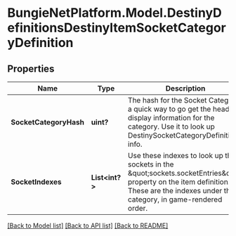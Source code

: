 # BungieNetPlatform.Model.DestinyDefinitionsDestinyItemSocketCategoryDefinition
## Properties

Name | Type | Description | Notes
------------ | ------------- | ------------- | -------------
**SocketCategoryHash** | **uint?** | The hash for the Socket Category: a quick way to go get the header display information for the category. Use it to look up DestinySocketCategoryDefinition info. | [optional] 
**SocketIndexes** | **List&lt;int?&gt;** | Use these indexes to look up the sockets in the \&quot;sockets.socketEntries\&quot; property on the item definition. These are the indexes under the category, in game-rendered order. | [optional] 

[[Back to Model list]](../README.md#documentation-for-models) [[Back to API list]](../README.md#documentation-for-api-endpoints) [[Back to README]](../README.md)


